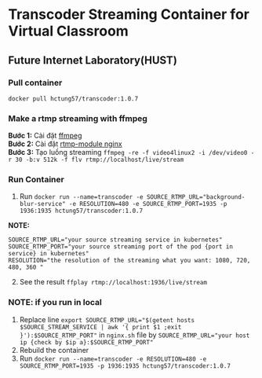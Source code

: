 # Transcoder Streaming Container for Virtual Classroom
## Future Internet Laboratory(HUST)
### Pull container 
`docker pull hctung57/transcoder:1.0.7`

### Make a rtmp streaming with ffmpeg
**Bước 1:** Cài đặt [ffmpeg](https://linuxize.com/post/how-to-install-ffmpeg-on-ubuntu-18-04/)<br>
**Bước 2:** Cài đặt [rtmp-module nginx](https://docs.peer5.com/guides/setting-up-hls-live-streaming-server-using-nginx/)<br>
**Bước 3:** Tạo luồng streaming `ffmpeg -re -f video4linux2 -i /dev/video0 -r 30 -b:v 512k -f flv rtmp://localhost/live/stream`<br>

### Run Container
1. Run `docker run --name=transcoder -e SOURCE_RTMP_URL="background-blur-service" -e RESOLUTION=480 -e SOURCE_RTMP_PORT=1935 -p 1936:1935 hctung57/transcoder:1.0.7`<br>

**NOTE:**<br>

    SOURCE_RTMP_URL="your source streaming service in kubernetes"
    SOURCE_RTMP_PORT="your source streaming port of the pod {port in service} in kubernetes"
    RESOLUTION="the resolution of the streaming what you want: 1080, 720, 480, 360 "

2. See the result `ffplay rtmp://localhost:1936/live/stream`

### NOTE: if you run in local
1. Replace line `export SOURCE_RTMP_URL="$(getent hosts $SOURCE_STREAM_SERVICE | awk '{ print $1 ;exit }'):$SOURCE_RTMP_PORT"` in `nginx.sh` file by `SOURCE_RTMP_URL="your host ip {check by $ip a}:$SOURCE_RTMP_PORT"` <br>
2. Rebuild the container<br>
3. Run `docker run --name=transcoder -e RESOLUTION=480 -e SOURCE_RTMP_PORT=1935 -p 1936:1935 hctung57/transcoder:1.0.7`<br>

